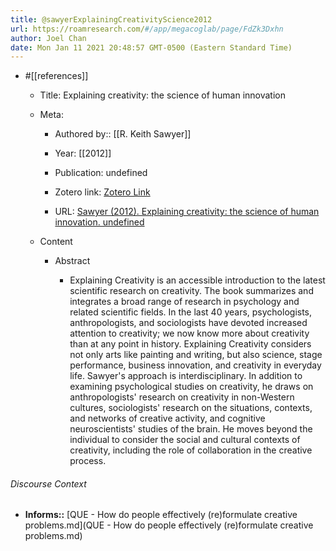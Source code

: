 ```yaml
---
title: @sawyerExplainingCreativityScience2012
url: https://roamresearch.com/#/app/megacoglab/page/FdZk3Dxhn
author: Joel Chan
date: Mon Jan 11 2021 20:48:57 GMT-0500 (Eastern Standard Time)
---
```


- #[[references]]

    - Title: Explaining creativity: the science of human innovation

    - Meta:

        - Authored by:: [[R. Keith Sawyer]]

        - Year: [[2012]]

        - Publication: undefined

        - Zotero link: [Zotero Link](zotero://select/items/1_9TSWKQR5)

        - URL: [Sawyer (2012). Explaining creativity: the science of human innovation. undefined](undefined)

    - Content

        - Abstract

            - Explaining Creativity is an accessible introduction to the latest scientific research on creativity. The book summarizes and integrates a broad range of research in psychology and related scientific fields. In the last 40 years, psychologists, anthropologists, and sociologists have devoted increased attention to creativity; we now know more about creativity than at any point in history. Explaining Creativity considers not only arts like painting and writing, but also science, stage performance, business innovation, and creativity in everyday life. Sawyer's approach is interdisciplinary. In addition to examining psychological studies on creativity, he draws on anthropologists' research on creativity in non-Western cultures, sociologists' research on the situations, contexts, and networks of creative activity, and cognitive neuroscientists' studies of the brain. He moves beyond the individual to consider the social and cultural contexts of creativity, including the role of collaboration in the creative process.

###### Discourse Context

- **Informs::** [QUE - How do people effectively (re)formulate creative problems.md](QUE - How do people effectively (re)formulate creative problems.md)

